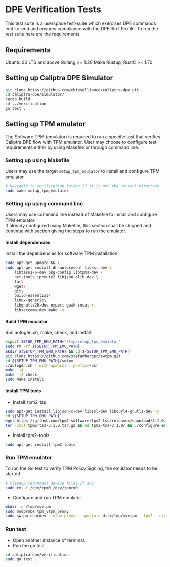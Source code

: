 # DPE Verification Tests

This test suite is a userspace test-suite which exercises DPE commands end-to-end and ensures compliance with the DPE iRoT Profile.
To run the test suite here are the requirements.

## Requirements
Ubuntu 20 LTS and above
Golang >= 1.20
Make
Rustup, RustC >= 1.70

## Setting up Caliptra DPE Simulator
```sh
git clone https://github.com/chipsalliance/caliptra-dpe.git
cd caliptra-dpe/simulator/
cargo build
cd ../verification
go test .
```

## Setting up TPM emulator
The Software TPM (emulator) is required to run a specific test that verifies Caliptra DPE flow with TPM emulator.
User may choose to configure test requirements either by using Makefile or through command line. 

### Setting up using Makefile
Users may use the target `setup_tpm_emulator` to install and configure TPM emulator.
```sh
# Navigate to verification folder if it is not the current directory
sudo make setup_tpm_emulator
```
### Setting up using command line
Users may use command line instead of Makefile to install and configure TPM emulator.   
If already configured using Makefile, this section shall be skipped and continue with section giving the steps to run the emulator. 

#### Install dependencies
Install the dependencies for software TPM installation. 
```sh
sudo apt-get update && \
sudo apt-get install dh-autoreconf libssl-dev \
	libtasn1-6-dev pkg-config libtpms-dev \
	net-tools iproute2 libjson-glib-dev \
	tar\
	wget\
	git\
	build-essential\
	linux-generic\
	libgnutls28-dev expect gawk socat \
	libseccomp-dev make -y
```
#### Build TPM emulator
Run autogen.sh, make, check, and install
```sh
export SETUP_TPM_EMU_PATH="/tmp/setup_tpm_emulator"
sudo rm -rf ${SETUP_TPM_EMU_PATH}
mkdir ${SETUP_TPM_EMU_PATH} && cd ${SETUP_TPM_EMU_PATH}
git clone https://github.com/stefanberger/swtpm.git
cd ${SETUP_TPM_EMU_PATH}/swtpm
./autogen.sh --with-openssl --prefix=/usr
make -j4
make -j4 check
sudo make install
```
#### Install TPM tools
- Install_tpm2_tss
```sh
sudo apt-get install libjson-c-dev libssl-dev libcurl4-gnutls-dev -y
cd ${SETUP_TPM_EMU_PATH}
wget https://github.com/tpm2-software/tpm2-tss/releases/download/3.1.0/tpm2-tss-3.1.0.tar.gz
tar -xzvf tpm2-tss-3.1.0.tar.gz && cd tpm2-tss-3.1.0/ && ./configure && sudo make install && sudo ldconfig
```
- Install tpm2-tools
```sh
sudo apt-get install tpm2-tools
```
### Run TPM emulator
To run the Go test to verify TPM Policy Signing, the emulator needs to be started.
```sh
# Cleanup redundant device files if any
sudo rm -f /dev/tpm0 /dev/tpmrm0
```
- Configure and run TPM emulator 
```sh
mkdir -p /tmp/myvtpm
sudo modprobe tpm_vtpm_proxy
sudo swtpm chardev --vtpm-proxy --tpmstate dir=/tmp/myvtpm --tpm2 --ctrl type=tcp,port=2322     
```
### Run test
- Open another instance of terminal.
- Run the go test
```sh
cd caliptra-dpe/verification
sudo go test .
```
